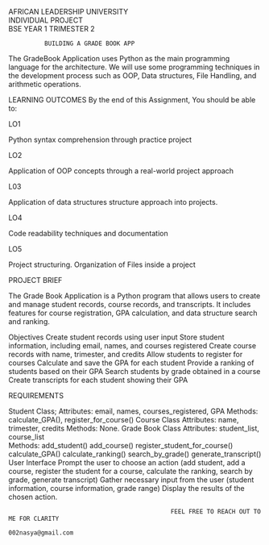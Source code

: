                                                                                                                                                      

AFRICAN LEADERSHIP UNIVERSITY                                          
INDIVIDUAL PROJECT                             
BSE YEAR 1 TRIMESTER 2                   
    
              BUILDING A GRADE BOOK APP 


The GradeBook Application uses Python as the main programming language for the architecture. We will use some programming techniques in the development process such as OOP, Data structures, File Handling, and arithmetic operations.  
   

LEARNING OUTCOMES
By the end of this Assignment, You should be able to:

LO1

Python syntax comprehension through practice project

LO2    

Application of OOP concepts through a real-world project approach

L03

Application of data structures structure approach into projects.

LO4

Code readability techniques and documentation

LO5

Project structuring. Organization of Files inside a project
     

PROJECT BRIEF

The Grade Book Application is a Python program that allows users to create and manage student records, course records, and transcripts. It includes features for course registration, GPA calculation, and data structure search and ranking.
     
Objectives
Create student records using user input
Store student information, including email, names, and courses registered
Create course records with name, trimester, and credits
Allow students to register for courses
Calculate and save the GPA for each student
Provide a ranking of students based on their GPA
Search students by grade obtained in a course
Create transcripts for each student showing their GPA

REQUIREMENTS

Student Class;
Attributes: email, names, courses_registered, GPA
Methods: calculate_GPA(), register_for_course()
Course Class
Attributes: name, trimester, credits
Methods: None.
Grade Book Class
Attributes: student_list, course_list   
Methods:
add_student()
add_course()
register_student_for_course() 
calculate_GPA()
calculate_ranking()
search_by_grade()
generate_transcript()
User Interface
Prompt the user to choose an action (add student, add a course, register the student for a course, calculate the ranking, search by grade, generate transcript)
Gather necessary input from the user (student information, course information, grade range)
Display the results of the chosen action.

                                                 FEEL FREE TO REACH OUT TO ME FOR CLARITY 
                                                            002nasya@gmail.com

